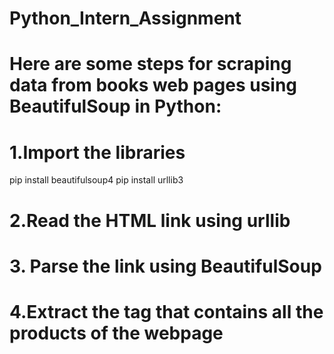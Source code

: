 # Python_Intern_Assignment

# Here are some steps for scraping data from books web pages using BeautifulSoup in Python:

# 1.Import the libraries
pip install beautifulsoup4
pip install urllib3

# 2.Read the HTML link using urllib

# 3. Parse the link using BeautifulSoup

# 4.Extract the tag that contains all the products of the webpage

